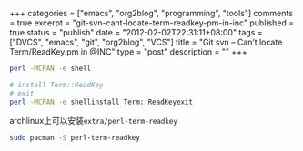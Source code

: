 +++
categories = ["emacs", "org2blog", "programming", "tools"]
comments = true
excerpt = "git-svn-cant-locate-term-readkey-pm-in-inc"
published = true
status = "publish"
date = "2012-02-02T22:31:11+08:00"
tags = ["DVCS", "emacs", "git", "org2blog", "VCS"]
title = "Git svn – Can’t locate Term/ReadKey.pm in @INC"
type = "post"
description = ""
+++


```sh
perl -MCPAN -e shell

# install Term::ReadKey
# exit
perl -MCPAN -e shellinstall Term::ReadKeyexit
```


archlinux上可以安装`extra/perl-term-readkey`

```sh
sudo pacman -S perl-term-readkey
```
<!--more-->